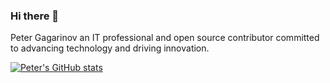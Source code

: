 ### Hi there 👋

Peter Gagarinov an IT professional and open source contributor committed to advancing technology and driving innovation.


[![Peter's GitHub stats](https://github-readme-stats.vercel.app/api?username=pgagarinov)](https://github.com/anuraghazra/github-readme-stats)
